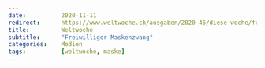 ```yaml
---
date:          2020-11-11
redirect:      https://www.weltwoche.ch/ausgaben/2020-46/diese-woche/freiwilliger-maskenzwang-die-weltwoche-ausgabe-46-2020.html
title:         Weltwoche
subtitle:      "Freiwilliger Maskenzwang"
categories:    Medien
tags:          [weltwoche, maske]
---
```

